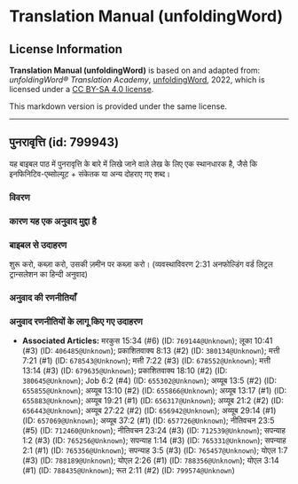 # Translation Manual (unfoldingWord)

## License Information

**Translation Manual (unfoldingWord)** is based on and adapted from: _unfoldingWord® Translation Academy_, [unfoldingWord](https://unfoldingword.org/utw), 2022, which is licensed under a [CC BY-SA 4.0 license](https://creativecommons.org/licenses/by-sa/4.0/legalcode.en).

This markdown version is provided under the same license.



--------------------------------

## पुनरावृत्ति (id: 799943)

यह बाइबल पाठ में पुनरावृत्ति के बारे में लिखे जाने वाले लेख के लिए एक स्थानधारक है, जैसे कि इनफिनिटिव\-एब्सोल्यूट \+ संकेतक या अन्य दोहराए गए शब्द।

### विवरण

### कारण यह एक अनुवाद मुद्दा है

### बाइबल से उदाहरण

शुरू करो, कब्ज़ा करो, उसकी ज़मीन पर कब्ज़ा करो। (व्यवस्थाविवरण 2:31 अनफोल्डिंग वर्ड लिट्रल ट्रान्सलेशन का हिन्दी अनुवाद)

### अनुवाद की रणनीतियाँ

### अनुवाद रणनीतियों के लागू किए गए उदाहरण

* **Associated Articles:** मरकुस 15:34 (#6) (ID: `769144@Unknown`); लूका 10:41 (#3) (ID: `406485@Unknown`); प्रकाशितवाक्य 8:13 (#2) (ID: `380134@Unknown`); मत्ती 7:21 (#1) (ID: `678543@Unknown`); मत्ती 7:22 (#3) (ID: `678552@Unknown`); मत्ती 13:14 (#3) (ID: `679635@Unknown`); प्रकाशितवाक्य 18:10 (#2) (ID: `380645@Unknown`); Job 6:2 (#4) (ID: `655302@Unknown`); अय्यूब 13:5 (#2) (ID: `655855@Unknown`); अय्यूब 13:10 (#2) (ID: `655866@Unknown`); अय्यूब 13:17 (#1) (ID: `655883@Unknown`); अय्यूब 19:21 (#1) (ID: `656317@Unknown`); अय्यूब 21:2 (#2) (ID: `656443@Unknown`); अय्यूब 27:22 (#2) (ID: `656942@Unknown`); अय्यूब 29:14 (#1) (ID: `657069@Unknown`); अय्यूब 37:2 (#1) (ID: `657726@Unknown`); नीतिवचन 23:5 (#5) (ID: `712460@Unknown`); नीतिवचन 23:24 (#3) (ID: `712539@Unknown`); सपन्याह 1:2 (#3) (ID: `765256@Unknown`); सपन्याह 1:14 (#3) (ID: `765331@Unknown`); सपन्याह 2:1 (#1) (ID: `765356@Unknown`); सपन्याह 3:5 (#3) (ID: `765457@Unknown`); योएल 1:7 (#3) (ID: `788189@Unknown`); योएल 2:26 (#1) (ID: `788356@Unknown`); योएल 3:14 (#1) (ID: `788435@Unknown`); रूत 2:11 (#2) (ID: `799574@Unknown`)

